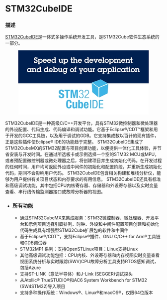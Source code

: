 # STM32CubeIDE

### 描述

[STM32CubeIDE](https://www.st.com/zh/development-tools/stm32cubeide.html)是一体式多操作系统开发工具，是STM32Cube软件生态系统的一部分。 

<center>

[![STM32CubeIde Board Photo](STM32CubeIDE.assets/image.PF267946.en.feature-description-include-personalized-no-cpn-medium.jpg)](https://www.st.com/zh/development-tools/stm32cubeide.html#)

</center>

STM32CubeIDE是一种高级C/C++开发平台，具有STM32微控制器和微处理器的外设配置、代码生成、代码编译和调试功能。它基于Eclipse®/CDT™框架和用于开发的GCC工具链，以及用于调试的GDB。它支持集成数以百计的现有插件，正是这些插件使Eclipse® IDE的功能趋于完整。
STM32CubeIDE集成了STM32CubeMX的STM32配置与项目创建功能，以便提供一体化工具体验，并节省安装与开发时间。在通过所选板卡或示例选择一个空的STM32 MCU或MPU，或者预配置微控制器或微处理器之后，将创建项目并生成初始化代码。在开发过程的任何时间，用户均可返回外设或中间件的初始化和配置阶段，并重新生成初始化代码，期间不会影响用户代码。
STM32CubeIDE包含相关构建和堆栈分析仪，能够为用户提供有关项目状态和内存要求的有用信息。
STM32CubeIDE还具有标准和高级调试功能，其中包括CPU内核寄存器、存储器和外设寄存器以及实时变量查看、串行线传输监测器接口或故障分析器的视图。

- ### 所有功能

  - 通过STM32CubeMX来集成服务：STM32微控制器、微处理器、开发平台和示例项目选择引脚排列、时钟、外设和中间件配置项目创建和初始化代码生成具有增强型STM32Cube扩展包的软件和中间件
  - 基于Eclipse®/CDT™，支持Eclipse®插件、GNU C/C++ for Arm®工具链和GDB调试器
  - STM32MP1 系列：支持OpenSTLinux项目：Linux支持Linux
  - 其他高级调试功能包括：CPU内核、外设寄存器和内存视图实时变量查看视图系统分析与实时跟踪(SWV)CPU故障分析工具支持RTOS感知调试，包括Azure
  - 支持ST-LINK（意法半导体）和J-Link (SEGGER)调试探头
  - 从Atollic® TrueSTUDIO®和AC6 System Workbench for STM32 (SW4STM32)导入项目
  - 支持多种操作系统：Windows®、Linux®和macOS®，仅限64位版本
